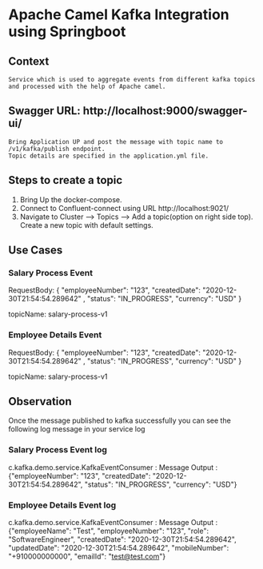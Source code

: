 # Apache Camel Kafka Integration using Springboot

## Context
    Service which is used to aggregate events from different kafka topics and processed with the help of Apache camel.

## Swagger URL: http://localhost:9000/swagger-ui/
    Bring Application UP and post the message with topic name to /v1/kafka/publish endpoint.
    Topic details are specified in the application.yml file.

## Steps to create a topic
1. Bring Up the docker-compose.
2. Connect to Confluent-connect using URL http://localhost:9021/
3. Navigate to Cluster --> Topics --> Add a topic(option on right side top). Create a new topic with default settings. 

## Use Cases
### Salary Process Event
RequestBody:
{ 
"employeeNumber": "123", 
"createdDate": "2020-12-30T21:54:54.289642" ,
"status": "IN_PROGRESS",
"currency": "USD"
} 

topicName: salary-process-v1

### Employee Details Event
RequestBody:
{ 
"employeeNumber": "123", 
"createdDate": "2020-12-30T21:54:54.289642" ,
"status": "IN_PROGRESS",
"currency": "USD"
} 

topicName: salary-process-v1

## Observation
Once the message published to kafka successfully you can see the following log message in your service log

### Salary Process Event log
c.kafka.demo.service.KafkaEventConsumer  : Message Output : {"employeeNumber": "123", "createdDate": "2020-12-30T21:54:54.289642", "status": "IN_PROGRESS", "currency": "USD"}
### Employee Details Event log
c.kafka.demo.service.KafkaEventConsumer  : Message Output : {"employeeName": "Test", "employeeNumber": "123", "role": "SoftwareEngineer", "createdDate": "2020-12-30T21:54:54.289642", "updatedDate": "2020-12-30T21:54:54.289642", "mobileNumber": "+910000000000", "emailId": "test@test.com"}

